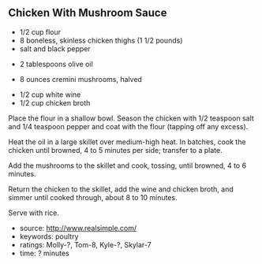 Chicken With Mushroom Sauce
---------------------------

- 1/2 cup flour
- 8 boneless, skinless chicken thighs (1 1/2 pounds)
- salt and black pepper
<!-- -->
- 2 tablespoons olive oil
<!-- -->
- 8 ounces cremini mushrooms, halved
<!-- -->
- 1/2 cup white wine
- 1/2 cup chicken broth

Place the flour in a shallow bowl.  Season the chicken with 1/2
teaspoon salt and 1/4 teaspoon pepper and coat with the flour (tapping
off any excess).

Heat the oil in a large skillet over medium-high heat. In batches,
cook the chicken until browned, 4 to 5 minutes per side; transfer to a
plate.

Add the mushrooms to the skillet and cook, tossing, until browned, 4
to 6 minutes.

Return the chicken to the skillet, add the wine and chicken broth, and
simmer until cooked through, about 8 to 10 minutes.

Serve with rice.

- source: http://www.realsimple.com/
- keywords: poultry
- ratings: Molly-?, Tom-8, Kyle-?, Skylar-7
- time: ? minutes
